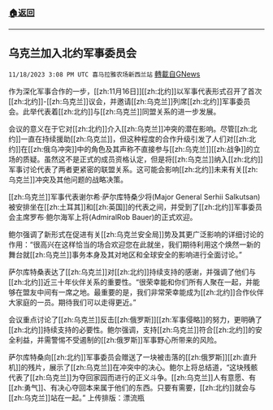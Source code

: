 ###  [:house:返回](README.md)
---


## 乌克兰加入北约军事委员会
`11/18/2023 3:08 PM UTC 喜马拉雅农场新西兰站` [轉載自GNews](https://gnews.org/articles/1991798)

作为深化军事合作的一步，[[zh:11月16日]][[zh:北约]]以军事代表形式召开了首次[[zh:北约]]\-[[zh:乌克兰]]议会，并邀请[[zh:乌克兰]]列席[[zh:北约]]军事委员会。此举代表着[[zh:北约]]与[[zh:乌克兰]]同盟关系的进一步发展。

会议的意义在于它对[[zh:北约]]介入[[zh:乌克兰]]冲突的潜在影响。尽管[[zh:北约]]一直在持续援助[[zh:乌克兰]]，但这种程度的合作升级引发了人们对[[zh:北约]]在[[zh:俄乌冲突]]中的角色及其声称不直接参与[[zh:乌克兰]][[zh:战争]]的立场的质疑。虽然这不是正式的成员资格认定，但是将[[zh:乌克兰]]纳入[[zh:北约]]军事讨论代表了两者更紧密的联盟关系。这可能会影响[[zh:北约]]未来有关[[zh:乌克兰]]冲突及其他问题的战略决策。

[[zh:乌克兰]]军事代表谢尔希·萨尔库特桑少将(Major General Serhii Salkutsan)被安排坐在[[zh:土耳其]]和[[zh:英国]]的代表之间，并受到了[[zh:北约]]军事委员会主席罗布·鲍尔海军上将(AdmiralRob Bauer)的正式欢迎。

鲍尔强调了新形式在促进有关[[zh:乌克兰安全局]]势及其更广泛影响的详细讨论的作用：“很高兴在这样恰当的场合欢迎您在此就坐，我们期待利用这个焕然一新的舞台就[[zh:乌克兰]]事务本身及其对地区和全球安全的影响进行全面讨论。”

萨尔库特桑表达了[[zh:乌克兰]]对[[zh:北约]]持续支持的感谢，并强调了他们与[[zh:北约]]近三十年伙伴关系的重要性。“很荣幸能和你们所有人聚在一起，并能够在盟友中间有一席之地。最重要的是，我们非常荣幸能成为[[zh:北约]]合作伙伴大家庭的一员。期待我们可以走得更近。”

会议重点讨论了[[zh:乌克兰]]反击[[zh:俄罗斯]][[zh:军事侵略]]的努力，更明确了[[zh:北约]]持续支持的必要性。鲍尔强调，支持[[zh:乌克兰]]符合[[zh:北约]]的安全利益，并需警惕不受遏制的[[zh:俄罗斯]]军事野心所带来的风险。

萨尔库特桑向[[zh:北约]]军事委员会赠送了一块被击落的[[zh:俄罗斯]][[zh:直升机]]的残片，展示了[[zh:乌克兰]]在冲突中的决心。鲍尔上将总结道，“这块残骸代表了[[zh:乌克兰]]为夺回家园而进行的正义斗争。[[zh:乌克兰]]人有意愿、有[[zh:勇气]]、有决心夺回本来属于他们的东西。只要有需要，[[zh:北约]]就会与[[zh:乌克兰]]站在一起。”
上传排版：漂流瓶
